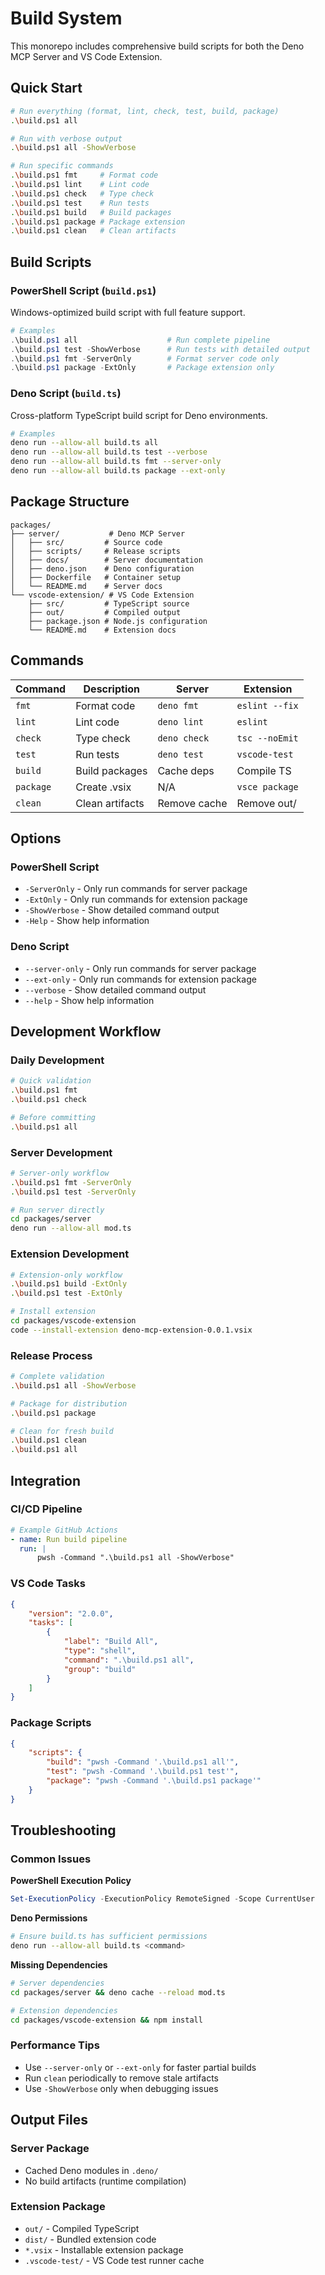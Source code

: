 # Build System

This monorepo includes comprehensive build scripts for both the Deno MCP Server
and VS Code Extension.

## Quick Start

```bash
# Run everything (format, lint, check, test, build, package)
.\build.ps1 all

# Run with verbose output
.\build.ps1 all -ShowVerbose

# Run specific commands
.\build.ps1 fmt     # Format code
.\build.ps1 lint    # Lint code  
.\build.ps1 check   # Type check
.\build.ps1 test    # Run tests
.\build.ps1 build   # Build packages
.\build.ps1 package # Package extension
.\build.ps1 clean   # Clean artifacts
```

## Build Scripts

### PowerShell Script (`build.ps1`)

Windows-optimized build script with full feature support.

```powershell
# Examples
.\build.ps1 all                    # Run complete pipeline
.\build.ps1 test -ShowVerbose      # Run tests with detailed output  
.\build.ps1 fmt -ServerOnly        # Format server code only
.\build.ps1 package -ExtOnly       # Package extension only
```

### Deno Script (`build.ts`)

Cross-platform TypeScript build script for Deno environments.

```bash
# Examples  
deno run --allow-all build.ts all
deno run --allow-all build.ts test --verbose
deno run --allow-all build.ts fmt --server-only
deno run --allow-all build.ts package --ext-only
```

## Package Structure

```
packages/
├── server/           # Deno MCP Server
│   ├── src/         # Source code
│   ├── scripts/     # Release scripts  
│   ├── docs/        # Server documentation
│   ├── deno.json    # Deno configuration
│   ├── Dockerfile   # Container setup
│   └── README.md    # Server docs
└── vscode-extension/ # VS Code Extension
    ├── src/         # TypeScript source
    ├── out/         # Compiled output
    ├── package.json # Node.js configuration
    └── README.md    # Extension docs
```

## Commands

| Command   | Description     | Server       | Extension      |
| --------- | --------------- | ------------ | -------------- |
| `fmt`     | Format code     | `deno fmt`   | `eslint --fix` |
| `lint`    | Lint code       | `deno lint`  | `eslint`       |
| `check`   | Type check      | `deno check` | `tsc --noEmit` |
| `test`    | Run tests       | `deno test`  | `vscode-test`  |
| `build`   | Build packages  | Cache deps   | Compile TS     |
| `package` | Create .vsix    | N/A          | `vsce package` |
| `clean`   | Clean artifacts | Remove cache | Remove out/    |

## Options

### PowerShell Script

- `-ServerOnly` - Only run commands for server package
- `-ExtOnly` - Only run commands for extension package
- `-ShowVerbose` - Show detailed command output
- `-Help` - Show help information

### Deno Script

- `--server-only` - Only run commands for server package
- `--ext-only` - Only run commands for extension package
- `--verbose` - Show detailed command output
- `--help` - Show help information

## Development Workflow

### Daily Development

```bash
# Quick validation
.\build.ps1 fmt
.\build.ps1 check

# Before committing
.\build.ps1 all
```

### Server Development

```bash
# Server-only workflow
.\build.ps1 fmt -ServerOnly
.\build.ps1 test -ServerOnly

# Run server directly
cd packages/server
deno run --allow-all mod.ts
```

### Extension Development

```bash
# Extension-only workflow
.\build.ps1 build -ExtOnly
.\build.ps1 test -ExtOnly

# Install extension
cd packages/vscode-extension  
code --install-extension deno-mcp-extension-0.0.1.vsix
```

### Release Process

```bash
# Complete validation
.\build.ps1 all -ShowVerbose

# Package for distribution
.\build.ps1 package

# Clean for fresh build
.\build.ps1 clean
.\build.ps1 all
```

## Integration

### CI/CD Pipeline

```yaml
# Example GitHub Actions
- name: Run build pipeline
  run: |
      pwsh -Command ".\build.ps1 all -ShowVerbose"
```

### VS Code Tasks

```json
{
    "version": "2.0.0",
    "tasks": [
        {
            "label": "Build All",
            "type": "shell",
            "command": ".\build.ps1 all",
            "group": "build"
        }
    ]
}
```

### Package Scripts

```json
{
    "scripts": {
        "build": "pwsh -Command '.\build.ps1 all'",
        "test": "pwsh -Command '.\build.ps1 test'",
        "package": "pwsh -Command '.\build.ps1 package'"
    }
}
```

## Troubleshooting

### Common Issues

**PowerShell Execution Policy**

```powershell
Set-ExecutionPolicy -ExecutionPolicy RemoteSigned -Scope CurrentUser
```

**Deno Permissions**

```bash
# Ensure build.ts has sufficient permissions
deno run --allow-all build.ts <command>
```

**Missing Dependencies**

```bash
# Server dependencies
cd packages/server && deno cache --reload mod.ts

# Extension dependencies  
cd packages/vscode-extension && npm install
```

### Performance Tips

- Use `--server-only` or `--ext-only` for faster partial builds
- Run `clean` periodically to remove stale artifacts
- Use `-ShowVerbose` only when debugging issues

## Output Files

### Server Package

- Cached Deno modules in `.deno/`
- No build artifacts (runtime compilation)

### Extension Package

- `out/` - Compiled TypeScript
- `dist/` - Bundled extension code
- `*.vsix` - Installable extension package
- `.vscode-test/` - VS Code test runner cache
